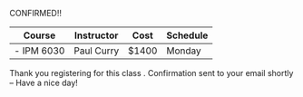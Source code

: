 CONFIRMED!!


|   Course   | Instructor      | Cost    | Schedule              |
|:----------:|-----------------|---------|-----------------------|
|- IPM 6030 | Paul Curry      | $1400 | Monday

Thank you registering for this class . Confirmation sent to your email shortly – Have a nice day!
